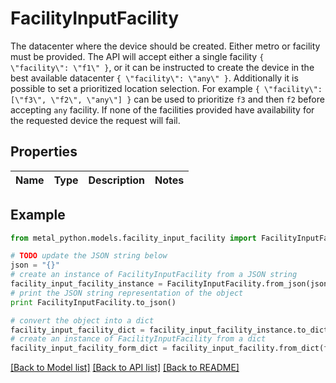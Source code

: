 # FacilityInputFacility

The datacenter where the device should be created.  Either metro or facility must be provided.  The API will accept either a single facility `{ \"facility\": \"f1\" }`, or it can be instructed to create the device in the best available datacenter `{ \"facility\": \"any\" }`.  Additionally it is possible to set a prioritized location selection. For example `{ \"facility\": [\"f3\", \"f2\", \"any\"] }` can be used to prioritize `f3` and then `f2` before accepting `any` facility. If none of the facilities provided have availability for the requested device the request will fail.

## Properties
Name | Type | Description | Notes
------------ | ------------- | ------------- | -------------

## Example

```python
from metal_python.models.facility_input_facility import FacilityInputFacility

# TODO update the JSON string below
json = "{}"
# create an instance of FacilityInputFacility from a JSON string
facility_input_facility_instance = FacilityInputFacility.from_json(json)
# print the JSON string representation of the object
print FacilityInputFacility.to_json()

# convert the object into a dict
facility_input_facility_dict = facility_input_facility_instance.to_dict()
# create an instance of FacilityInputFacility from a dict
facility_input_facility_form_dict = facility_input_facility.from_dict(facility_input_facility_dict)
```
[[Back to Model list]](../README.md#documentation-for-models) [[Back to API list]](../README.md#documentation-for-api-endpoints) [[Back to README]](../README.md)


